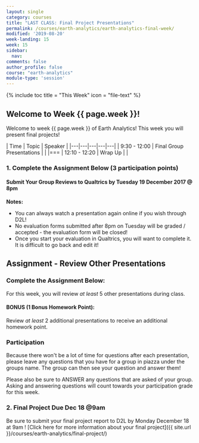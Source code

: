 ```yaml
---
layout: single
category: courses
title: "LAST CLASS: Final Project Presentations"
permalink: /courses/earth-analytics/earth-analytics-final-week/
modified: '2019-08-20'
week-landing: 15
week: 15
sidebar:
  nav:
comments: false
author_profile: false
course: "earth-analytics"
module-type: 'session'
---
```



{% include toc title = "This Week" icon = "file-text" %}

<div class="notice--info" markdown="1">

## <i class="fa fa-ship" aria-hidden="true"></i> Welcome to Week {{ page.week }}!

Welcome to week {{ page.week }} of Earth Analytics! This week you will present
final projects!

</div>

|  Time | Topic   | Speaker   |
|---|---|---|---|---|
| 9:30 - 12:00  | Final Group Presentations   |   |
|===
| 12:10 - 12:20  | Wrap Up |   |


### 1. Complete the Assignment Below (3 participation points)

#### Submit Your Group Reviews to Qualtrics by Tuesday 19 December 2017 @ 8pm

**Notes:**

* You can always watch a presentation again online if you wish through D2L!
* No evaluation forms submitted after 8pm on Tuesday will be graded / accepted - the evaluation form will be closed!
* Once you start your evaluation in Qualtrics, you will want to complete it. It is difficult to go back and edit it!

<div class="notice--warning" markdown="1">

## <i class="fa fa-pencil-square-o" aria-hidden="true"></i> Assignment - Review Other Presentations

### Complete the Assignment Below:

For this week, you will review *at least* 5 other presentations during
class. 


#### BONUS (1 Bonus Homework Point):
Review *at least* 2 additional presentations to receive an additional homework point.


### Participation
Because there won't be a lot of time for questions after each presentation, please
leave any questions that you have for a group in piazza under the groups name.
The group can then see your question and answer them!

Please also be sure to ANSWER any questions that are asked of your group. Asking
and answering questions will count towards your participation grade for this week.

</div>

### 2. Final Project Due Dec 18 @9am

Be sure to submit your final project report to D2L by Monday December 18 at 9am !
[Click here for more information about your final project]({{ site.url }}/courses/earth-analytics/final-project/)
